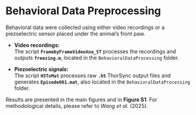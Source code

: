 # Behavioral Data Preprocessing

Behavioral data were collected using either video recordings or a piezoelectric sensor placed under the animal’s front paw.

- **Video recordings:**  
  The script **`FramebyFrameVideoAna_ST`** processes the recordings and outputs **`freezing.m`**, located in the `BehavioralDataProcessing` folder.

- **Piezoelectric signals:**  
  The script **`H5ToMat`** processes raw **`.h5`** ThorSync output files and generates **`Episode001.mat`**, also located in the `BehavioralDataProcessing` folder.

Results are presented in the main figures and in **Figure S1**. For methodological details, please refer to *Wang et al.* (2025).
